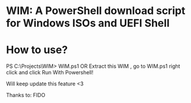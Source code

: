 WIM: A PowerShell download script for Windows ISOs and UEFI Shell
==================================================================

# How to use?
PS C:\Projects\WIM> WIM.ps1 
OR
Extract this WIM , go to WIM.ps1 right click and click Run With Powershell!

Will keep update this feature <3

Thanks to: FIDO 


